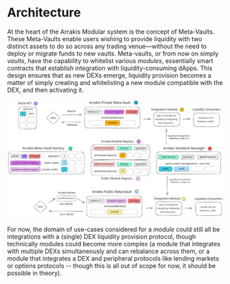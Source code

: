 # Architecture

At the heart of the Arrakis Modular system is the concept of Meta-Vaults. These Meta-Vaults enable users wishing to provide liquidity with two distinct assets to do so across any trading venue—without the need to deploy or migrate funds to new vaults. Meta-vaults, or from now on simply _vaults_, have the capability to whitelist various _modules_, essentially smart contracts that establish integration with liquidity-consuming dApps. This design ensures that as new DEXs emerge, liquidity provision becomes a matter of simply creating and whitelisting a new module compatible with the DEX, and then activating it.

<p align="center">
<img src="../../../img/arrakis-modular-architecture.svg" alt="architecture" class="img-svg"/>
</p>

For now, the domain of use-cases considered for a _module_ could still all be integrations with a (single) DEX liquidity provision protocol, though technically modules could become more complex (a module that integrates with multiple DEXs simultaneously and can rebalance across them, or a module that integrates a DEX and peripheral protocols like lending markets or options protocols -- though this is all out of scope for now, it should be possible in theory).
